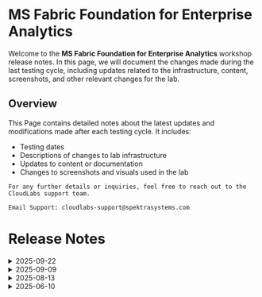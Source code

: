 # MS Fabric Foundation for Enterprise Analytics

Welcome to the **MS Fabric Foundation for Enterprise Analytics** workshop release notes. In this page, we will document the changes made during the last testing cycle, including updates related to the infrastructure, content, screenshots, and other relevant changes for the lab.

## Overview

This Page contains detailed notes about the latest updates and modifications made after each testing cycle. It includes:

- Testing dates
- Descriptions of changes to lab infrastructure
- Updates to content or documentation
- Changes to screenshots and visuals used in the lab

`For any further details or inquiries, feel free to reach out to the CloudLabs support team.`

`Email Support: cloudlabs-support@spektrasystems.com`

# Release Notes

<details>
  
  <summary>2025-09-22</summary>

## Release Date: 2025-09-22

### Summary of Changes

Updated the lab guide with clear UI screenshots and refined the steps to improve clarity.   

### Infrastructure Changes

N/A

### Content Changes

 In exercise 6, task 1, added instructions for closing the Power Query editor, including the confirmation dialog.

### Screenshot Updates

- **Minor updates**: 

    - **Updated UI Screenshots**: Updated screenshots that were unclear with new ones.
    - **Instruction Refinements**: Enhanced the instructions to improve clarity, and fixed the numbering and rendering issues in the steps. 

### Testing Notes

- **Testing Date**: 2025-09-22

### Testing Scope 

Conducted end-to-end testing and validations are as expected.

---
</details>

<details>
  
  <summary>2025-09-09</summary>

## Release Date: 2025-09-09

### Summary of Changes

As per Microsoft’s recent update, a semantic model is no longer created automatically when a Warehouse or Lakehouse is provisioned in Microsoft Fabric. Instead, it now needs to be created manually in order to view the model. Updated the lab accordingly and revised the screenshots to reflect the latest UI changes

### Infrastructure Changes

- Shifted the validation in Exercise 2 from Task 1 to Task 3 due to recent changes in semantic model deployment. 

### Content Changes

 - As per Microsoft’s recent update, a semantic model is no longer created automatically when a Warehouse or Lakehouse is provisioned in Microsoft Fabric. Instead, it now needs to be created manually in order to view the model. Added instructions accordingly.

### Screenshot Updates

- **Minor updates**: 

    - **Updated UI Screenshots**: Updated screenshots as per the recent UI changes.
    - **Instruction Refinements**: Enhanced the instructions to improve clarity, and fixed the numbering and rendering issues in the steps. 

### Testing Notes

- **Testing Date**: 2025-09-09

### Testing Scope 

Conducted end-to-end testing and validation, accomodated required changes as per latest change. 

---
</details>

<details>
  
  <summary>2025-08-13</summary>

## Release Date: 2025-08-13

### Summary of Changes

Updated the lab guide with clear UI screenshots and refined the steps to improve clarity.   

### Infrastructure Changes

- Removed the Power BI Pro license (as it’s not required for our current scope).
- Removed Owner permission at the Subscription level as users are not utilizing any Azure resources.

### Content Changes

 N/A 

### Screenshot Updates

- **Minor updates**: 

    - **Updated UI Screenshots**: Updated screenshots that were unclear with new ones.
    - **Instruction Refinements**: Enhanced the instructions to improve clarity, and fixed the numbering and rendering issues in the steps. 

### Testing Notes

- **Testing Date**: 2025-08-12

### Testing Scope 

Conducted end-to-end testing and validation, removed the subscription permissions and license as it was not required.

---
</details>

<details>
  <summary>2025-06-10</summary>

### Release Date: 2025-06-10

- **Testing Date**: 2025-06-10

## Infrastructure Changes

NA

## Content Changes
  
Instructions were updated to be more precise and clear.

## Screenshot Updates

Screenshots were updated to enhance the overall user experience. 

## Validation

NA

## Testing Notes

- **Test Validation Summary**: Validated the lab guide steps.

---
</details>






